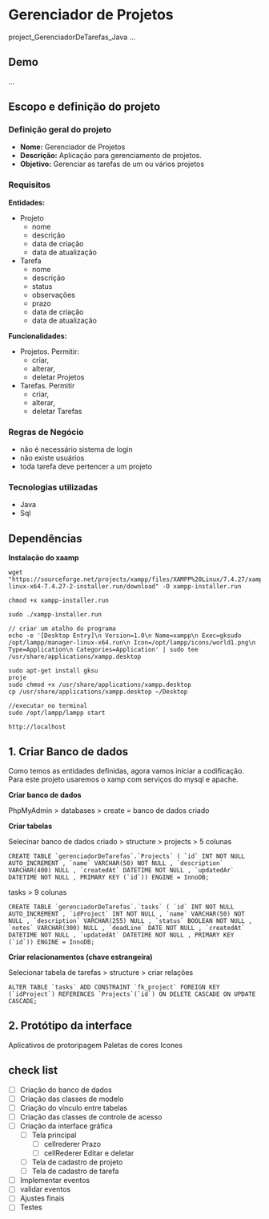 # Gerenciador de Projetos
project_GerenciadorDeTarefas_Java
...

## Demo

...

## Escopo e definição do projeto
### Definição geral do projeto

- **Nome:** Gerenciador de Projetos
- **Descrição:** Aplicação para gerenciamento de projetos.
- **Objetivo:** Gerenciar as tarefas de um ou vários projetos

### Requisitos

**Entidades:**
- Projeto
    - nome
    - descrição
    - data de criação
    - data de atualização
- Tarefa
    - nome
    - descrição
    - status
    - observações
    - prazo
    - data de criação
    - data de atualização

**Funcionalidades:**
- Projetos. Permitir:
    - criar,
    - alterar,
    - deletar Projetos
- Tarefas. Permitir
    - criar,
    - alterar,
    - deletar Tarefas

### Regras de Negócio

- não é necessário sistema de login
- não existe usuários
- toda tarefa deve pertencer a um projeto

### Tecnologias utilizadas

- Java
- Sql

## Dependências

**Instalação do xaamp**
```
wget "https://sourceforge.net/projects/xampp/files/XAMPP%20Linux/7.4.27/xampp-linux-x64-7.4.27-2-installer.run/download" -O xampp-installer.run

chmod +x xampp-installer.run

sudo ./xampp-installer.run

// criar um atalho do programa
echo -e '[Desktop Entry]\n Version=1.0\n Name=xampp\n Exec=gksudo /opt/lampp/manager-linux-x64.run\n Icon=/opt/lampp/icons/world1.png\n Type=Application\n Categories=Application' | sudo tee /usr/share/applications/xampp.desktop

sudo apt-get install gksu
proje
sudo chmod +x /usr/share/applications/xampp.desktop
cp /usr/share/applications/xampp.desktop ~/Desktop

//executar no terminal
sudo /opt/lampp/lampp start

http://localhost
```

## 1. Criar Banco de dados

Como temos as entidades definidas, agora vamos iniciar a codificação. Para este projeto usaremos o xamp com serviços do mysql e apache.

**Criar banco de dados**

PhpMyAdmin > databases > create = banco de dados criado

**Criar tabelas**

Selecinar banco de dados criado > structure >
projects > 5 colunas

```
CREATE TABLE `gerenciadorDeTarefas`.`Projects` ( `id` INT NOT NULL AUTO_INCREMENT , `name` VARCHAR(50) NOT NULL , `description` VARCHAR(400) NULL , `createdAt` DATETIME NOT NULL , `updatedAr` DATETIME NOT NULL , PRIMARY KEY (`id`)) ENGINE = InnoDB;
```

tasks > 9 colunas

```
CREATE TABLE `gerenciadorDeTarefas`.`tasks` ( `id` INT NOT NULL AUTO_INCREMENT , `idProject` INT NOT NULL , `name` VARCHAR(50) NOT NULL , `description` VARCHAR(255) NULL , `status` BOOLEAN NOT NULL , `notes` VARCHAR(300) NULL , `deadLine` DATE NOT NULL , `createdAt` DATETIME NOT NULL , `updatedAt` DATETIME NOT NULL , PRIMARY KEY (`id`)) ENGINE = InnoDB;
```

**Criar relacionamentos (chave estrangeira)**

Selecionar tabela de tarefas > structure > criar relações

```
ALTER TABLE `tasks` ADD CONSTRAINT `fk_project` FOREIGN KEY (`idProject`) REFERENCES `Projects`(`id`) ON DELETE CASCADE ON UPDATE CASCADE;
```

## 2. Protótipo da interface

Aplicativos de protoripagem
Paletas de cores
Icones

## check list

- [ ] Criação do banco de dados
- [ ] Criação das classes de modelo
- [ ] Criação do vínculo entre tabelas
- [ ] Criação das classes de controle de acesso
- [ ] Criação da interface gráfica
  - [ ] Tela principal
    - [ ] cellrederer Prazo
    - [ ] cellRederer Editar e deletar
  - [ ] Tela de cadastro de projeto
  - [ ] Tela de cadastro de tarefa
- [ ] Implementar eventos
- [ ] validar eventos
- [ ] Ajustes finais
- [ ] Testes
